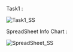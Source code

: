 Task1 : 

![Task1_SS](https://user-images.githubusercontent.com/123714188/234208632-28074b3e-4696-4d1b-b73a-98c99fea6f96.png)


SpreadSheet Info Chart : 

![SpreadSheet_SS](https://user-images.githubusercontent.com/123714188/234209264-ec9fd6e0-31e7-4afa-abf9-528e77a171e8.jpg)
